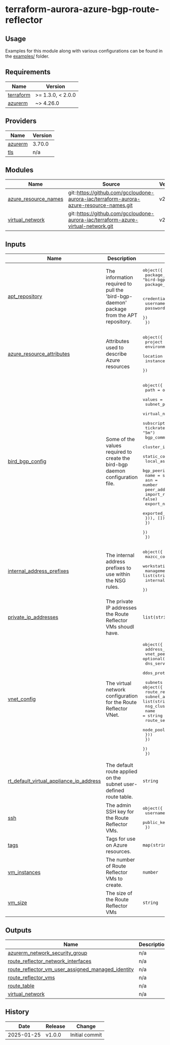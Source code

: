 # terraform-aurora-azure-bgp-route-reflector

## Usage

Examples for this module along with various configurations can be found in the [examples/](examples/) folder.

<!-- BEGIN_TF_DOCS -->
## Requirements

| Name | Version |
|------|---------|
| <a name="requirement_terraform"></a> [terraform](#requirement\_terraform) | >= 1.3.0, < 2.0.0 |
| <a name="requirement_azurerm"></a> [azurerm](#requirement\_azurerm) | ~> 4.26.0 |

## Providers

| Name | Version |
|------|---------|
| <a name="provider_azurerm"></a> [azurerm](#provider\_azurerm) | 3.70.0 |
| <a name="provider_tls"></a> [tls](#provider\_tls) | n/a |

## Modules

| Name | Source | Version |
|------|--------|---------|
| <a name="module_azure_resource_names"></a> [azure\_resource\_names](#module\_azure\_resource\_names) | git::https://github.com/gccloudone-aurora-iac/terraform-aurora-azure-resource-names.git | v2.0.0 |
| <a name="module_virtual_network"></a> [virtual\_network](#module\_virtual\_network) | git::https://github.com/gccloudone-aurora-iac/terraform-azure-virtual-network.git | v2.0.0 |

## Inputs

| Name | Description | Type | Default | Required |
|------|-------------|------|---------|:--------:|
| <a name="input_apt_repository"></a> [apt\_repository](#input\_apt\_repository) | The information required to pull the 'bird-bgp-daemon' package from the APT repository. | <pre>object({<br>    package_name    = optional(string, "bird-bgp-daemon")<br>    package_version = optional(string, "")<br><br>    credentials = object({<br>      username = string<br>      password = string<br>    })<br>  })</pre> | n/a | yes |
| <a name="input_azure_resource_attributes"></a> [azure\_resource\_attributes](#input\_azure\_resource\_attributes) | Attributes used to describe Azure resources | <pre>object({<br>    project     = string<br>    environment = string<br>    location    = optional(string, "Canada Central")<br>    instance    = number<br>  })</pre> | n/a | yes |
| <a name="input_bird_bgp_config"></a> [bird\_bgp\_config](#input\_bird\_bgp\_config) | Some of the values required to create the bird-bgp daemon configuration file. | <pre>object({<br>    path = optional(string, "/bgp/config.yml")<br>    values = object({<br>      subnet_patterns                 = list(string)<br>      virtual_network_blocklist       = optional(list(string), [])<br>      subscription_ids                = list(string)<br>      tickrate                        = optional(string, "5m")<br>      bgp_community_tag_start         = optional(number, 100)<br>      cluster_import_allowed_networks = optional(list(string), [])<br>      static_config = object({<br>        local_asn = optional(number, 64512)<br>        bgp_peerings = optional(list(object({<br>          name                = string<br>          asn                 = number<br>          peer_address        = string<br>          import_routes       = optional(bool, false)<br>          export_no_advertise = optional(bool, true)<br>          exported_networks   = optional(list(string), [])<br>        })), [])<br>      })<br>    })<br>  })</pre> | n/a | yes |
| <a name="input_internal_address_prefixes"></a> [internal\_address\_prefixes](#input\_internal\_address\_prefixes) | The internal address prefixes to use within the NSG rules. | <pre>object({<br>    mazcc_container_subnet          = list(string)<br>    workstations_operator_subnet    = list(string)<br>    management_ingress              = list(string)<br>    internal_boundary_route_servers = list(string)<br>  })</pre> | n/a | yes |
| <a name="input_private_ip_addresses"></a> [private\_ip\_addresses](#input\_private\_ip\_addresses) | The private IP addresses the Route Reflector VMs shoudl have. | `list(string)` | n/a | yes |
| <a name="input_vnet_config"></a> [vnet\_config](#input\_vnet\_config) | The virtual network configuration for the Route Reflector VNet. | <pre>object({<br>    address_space           = list(string)<br>    vnet_peers              = optional(list(string))<br>    dns_servers             = optional(list(string))<br>    ddos_protection_plan_id = optional(string)<br><br>    subnets = object({<br>      route_reflector = object({<br>        subnet_address_prefixes = list(string)<br>        nsg_cluster_bgp_allowed_rules = list(object({<br>          name                              = string<br>          route_server_ip_addresses         = list(string)<br>          node_pool_subnet_address_prefixes = map(list(string))<br>        }))<br>      })<br>    })<br>  })</pre> | n/a | yes |
| <a name="input_rt_default_virtual_appliance_ip_address"></a> [rt\_default\_virtual\_appliance\_ip\_address](#input\_rt\_default\_virtual\_appliance\_ip\_address) | The default route applied on the subnet user-defined route table. | `string` | `null` | no |
| <a name="input_ssh"></a> [ssh](#input\_ssh) | The admin SSH key for the Route Reflector VMs. | <pre>object({<br>    username   = optional(string, "auradmin")<br>    public_key = string<br>  })</pre> | <pre>{<br>  "public_key": null,<br>  "username": "auradmin"<br>}</pre> | no |
| <a name="input_tags"></a> [tags](#input\_tags) | Tags for use on Azure resources. | `map(string)` | `{}` | no |
| <a name="input_vm_instances"></a> [vm\_instances](#input\_vm\_instances) | The number of Route Reflector VMs to create. | `number` | `3` | no |
| <a name="input_vm_size"></a> [vm\_size](#input\_vm\_size) | The size of the Route Reflector VMs | `string` | `"Standard_D2_v5"` | no |

## Outputs

| Name | Description |
|------|-------------|
| <a name="output_azurerm_network_security_group"></a> [azurerm\_network\_security\_group](#output\_azurerm\_network\_security\_group) | n/a |
| <a name="output_route_reflector_network_interfaces"></a> [route\_reflector\_network\_interfaces](#output\_route\_reflector\_network\_interfaces) | n/a |
| <a name="output_route_reflector_vm_user_assigned_managed_identity"></a> [route\_reflector\_vm\_user\_assigned\_managed\_identity](#output\_route\_reflector\_vm\_user\_assigned\_managed\_identity) | n/a |
| <a name="output_route_reflector_vms"></a> [route\_reflector\_vms](#output\_route\_reflector\_vms) | n/a |
| <a name="output_route_table"></a> [route\_table](#output\_route\_table) | n/a |
| <a name="output_virtual_network"></a> [virtual\_network](#output\_virtual\_network) | n/a |
<!-- END_TF_DOCS -->

## History

| Date       | Release | Change                                                                                                                                                                                   |
| ---------- | ------- | ---------------------------------------------------------------------------------------------------------------------------------------------------------------------------------------- |
| 2025-01-25 | v1.0.0  | Initial commit                                                                                                                                                                           |
